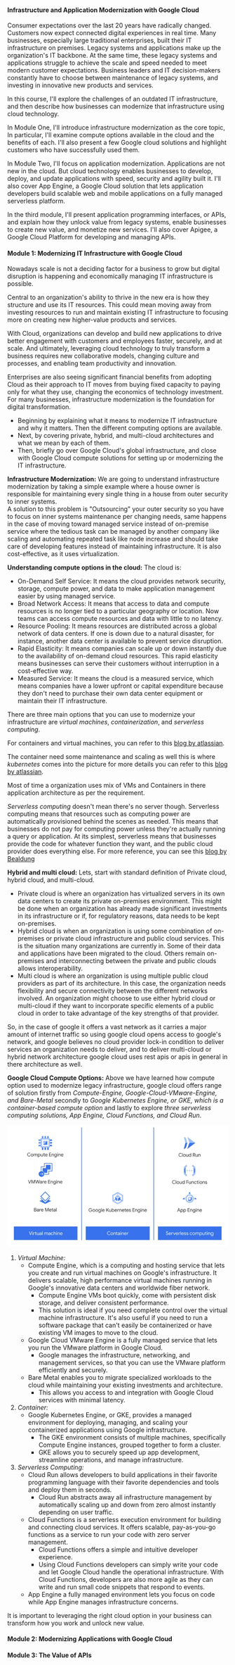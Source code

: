 #### Infrastructure and Application Modernization with Google Cloud

Consumer expectations over the last 20 years have radically changed. Customers now expect connected digital experiences in real time. Many businesses, especially large traditional enterprises, built their IT infrastructure on premises. Legacy systems and applications make up the organization's IT backbone. At the same time, these legacy systems and applications struggle to achieve the scale and speed needed to meet modern customer expectations. Business leaders and IT decision-makers constantly have to choose between maintenance of legacy systems, and investing in innovative new products and services.   

In this course, I'll explore the challenges of an outdated IT infrastructure, and then describe how businesses can modernize that infrastructure using cloud technology.

In Module One, I'll introduce infrastructure modernization as the core topic, In particular, I'll examine compute options available in the cloud and the benefits of each. I'll also present a few Google cloud solutions and highlight customers who have successfully used them.

In Module Two, I'll focus on application modernization. Applications are not new in the cloud. But cloud technology enables businesses to develop, deploy, and update applications with speed, security and agility built it. I'll also cover App Engine, a Google Cloud solution that lets application developers build scalable web and mobile applications on a fully managed serverless platform.

In the third module, I'll present application programming interfaces, or APIs, and explain how they unlock value from legacy systems, enable businesses to create new value, and monetize new services. I'll also cover Apigee, a Google Cloud Platform for developing and managing APIs.

#### Module 1: Modernizing IT Infrastructure with Google Cloud

Nowadays scale is not a deciding factor for a business to grow but digital disruption is happening and economically managing IT infrastructure is possible.

Central to an organization's ability to thrive in the new era is how they structure and use its IT resources. This could mean moving away from investing resources to run and maintain existing IT infrastructure to focusing more on creating new higher-value products and services. 

With Cloud, organizations can develop and build new applications to drive better engagement with customers and employees faster, securely, and at scale. And ultimately, leveraging cloud technology to truly transform a business requires new collaborative models, changing culture and processes, and enabling team productivity and innovation. 

Enterprises are also seeing significant financial benefits from adopting Cloud as their approach to IT moves from buying fixed capacity to paying only for what they use, changing the economics of technology investment. For many businesses, infrastructure modernization is the foundation for digital transformation.

- Beginning by explaining what it means to modernize IT infrastructure and why it matters. Then the different computing options are available.
- Next, by covering private, hybrid, and multi-cloud architectures and what we mean by each of them. 
- Then, briefly go over Google Cloud's global infrastructure, and close with Google Cloud compute solutions for setting up or modernizing the IT infrastructure.

**Infrastructure Modernization:** We are going to understand infrastructure modernization by taking a simple example where a house owner is responsible for maintaining every single thing in a house from outer security to inner systems.  
A solution to this problem is "Outsourcing" your outer security so you have to focus on inner systems maintenance per changing needs, same happens in the case of moving toward managed service instead of on-premise service where the tedious task can be managed by another company like scaling and automating repeated task like node increase and should take care of developing features instead of maintaining infrastructure. It is also cost-effective, as it uses virtualization.

**Understanding compute options in the cloud:** The cloud is:

- On-Demand Self Service: It means the cloud provides network security, storage, compute power, and data to make application management easier by using managed service.
- Broad Network Access: It means that access to data and compute resources is no longer tied to a particular geography or location. Now teams can access compute resources and data with little to no latency.
- Resource Pooling: It means resources are distributed across a global network of data centers. If one is down due to a natural disaster, for instance, another data center is available to prevent service disruption.
- Rapid Elasticity: It means companies can scale up or down instantly due to the availability of on-demand cloud resources. This rapid elasticity means businesses can serve their customers without interruption in a cost-effective way.
- Measured Service: It means the cloud is a measured service, which means companies have a lower upfront or capital expenditure because they don't need to purchase their own data center equipment or maintain their IT infrastructure.

There are three main options that you can use to modernize your infrastructure are *virtual machines*, *containerization*, and *serverless computing*.

For containers and virtual machines, you can refer to this [blog by atlassian](https://www.atlassian.com/microservices/cloud-computing/containers-vs-vms).

The container need some maintenance and scaling as well this is where *kubernetes* comes into the picture for more details you can refer to this [blog by atlassian](https://www.atlassian.com/microservices/microservices-architecture/kubernetes-vs-docker).  

Most of time a organization uses mix of VMs and Containers in there application architecture as per the requirement.

*Serverless computing* doesn't mean there's no server though. Serverless computing means that resources such as computing power are automatically provisioned behind the scenes as needed. This means that businesses do not pay for computing power unless they're actually running a query or application. At its simplest, serverless means that businesses provide the code for whatever function they want, and the public cloud provider does everything else. For more reference, you can see this [blog by Bealdung](https://www.baeldung.com/cs/serverless-architecture)

**Hybrid and multi cloud:** Lets, start with standard definition of Private cloud, hybrid cloud, and multi-cloud.

- Private cloud is where an organization has virtualized servers in its own data centers to create its private on-premises environment. This might be done when an organization has already made significant investments in its infrastructure or if, for regulatory reasons, data needs to be kept on-premises. 
- Hybrid cloud is when an organization is using some combination of on-premises or private cloud infrastructure and public cloud services. This is the situation many organizations are currently in. Some of their data and applications have been migrated to the cloud. Others remain on-premises and interconnecting between the private and public clouds allows interoperability. 
- Multi cloud is where an organization is using multiple public cloud providers as part of its architecture. In this case, the organization needs flexibility and secure connectivity between the different networks involved. An organization might choose to use either hybrid cloud or multi-cloud if they want to incorporate specific elements of a public cloud in order to take advantage of the key strengths of that provider.

So, in the case of google it offers a vast network as it carries a major amount of internet traffic so using google cloud opens access to google's network, and google believes no cloud provider lock-in condition to deliver services an organization needs to deliver, and to deliver multi-cloud or hybrid network architecture google cloud uses rest apis or apis in general in there architecture as well.

**Google Cloud Compute Options:** Above we have learned how compute option used to modernize legacy infrastructure, google cloud offers range of solution firstly from *Compute-Engine, Google-Cloud-VMware-Engine, and Bare-Metal* secondly to *Google Kubernetes Engine, or GKE, which is a container-based compute option* and lastly to explore *three serverless computing solutions, App Engine, Cloud Functions, and Cloud Run*.  

![Cloud_Infrastructure_Option](./Assets/Cloud_Infrastructure_Option.png)    

1. *Virtual Machine:* 
    - Compute Engine, which is a computing and hosting service that lets you create and run virtual machines on Google's infrastructure. It delivers scalable, high performance virtual machines running in Google's innovative data centers and worldwide fiber network. 
        - Compute Engine VMs boot quickly, come with persistent disk storage, and deliver consistent performance. 
        - This solution is ideal if you need complete control over the virtual machine infrastructure. It's also useful if you need to run a software package that can't easily be containerized or have existing VM images to move to the cloud. 
    - Google Cloud VMware Engine is a fully managed service that lets you run the VMware platform in Google Cloud.
        - Google manages the infrastructure, networking, and management services, so that you can use the VMware platform efficiently and securely.
    - Bare Metal enables you to migrate specialized workloads to the cloud while maintaining your existing investments and architecture.
        - This allows you access to and integration with Google Cloud services with minimal latency. 
2. *Container:* 
    - Google Kubernetes Engine, or GKE, provides a managed environment for deploying, managing, and scaling your containerized applications using Google infrastructure.
        - The GKE environment consists of multiple machines, specifically Compute Engine instances, grouped together to form a cluster.
        - GKE allows you to securely speed up app development, streamline operations, and manage infrastructure.
3. *Serverless Computing:*
    - Cloud Run allows developers to build applications in their favorite programming language with their favorite dependencies and tools and deploy them in seconds.
        - Cloud Run abstracts away all infrastructure management by automatically scaling up and down from zero almost instantly depending on user traffic.
    - Cloud Functions is a serverless execution environment for building and connecting cloud services. It offers scalable, pay-as-you-go functions as a service to run your code with zero server management.
        - Cloud Functions offers a simple and intuitive developer experience.
        - Using Cloud Functions developers can simply write your code and let Google Cloud handle the operational infrastructure. With Cloud Functions, developers are also more agile as they can write and run small code snippets that respond to events.
    - App Engine a fully managed environment lets you focus on code while App Engine manages infrastructure concerns.

It is important to leveraging the right cloud option in your business can transform how you work and unlock new value.
#### Module 2: Modernizing Applications with Google Cloud


#### Module 3: The Value of APIs

